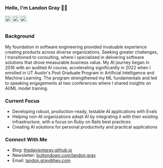 ### Hello, I'm Landon Gray 👋🏾

<a href="https://twitter.com/thedayisntgray">
<img align="left" alt="Landon Gray | Twitter" width="22px" src="https://cdn.jsdelivr.net/npm/simple-icons@v3/icons/twitter.svg" />
</a>
<a href="https://www.linkedin.com/in/thedayisntgray/">
<img align="left" alt="Landon Gray | LinkedIn" width="22px" src="https://cdn.jsdelivr.net/npm/simple-icons@v3/icons/linkedin.svg" />
</a>
<a href="https://github.com/thedayisntgray">
<img align="left" alt="Landon Gray | GitHub" width="22px" src="https://cdn.jsdelivr.net/npm/simple-icons@v3/icons/github.svg" />
</a>

<br />
<br />

### Background
My foundation in software engineering provided invaluable experience creating products across diverse organizations. Seeking greater challenges, I transitioned to consulting, where I specialized in delivering software solutions that drove measurable business value. My AI journey began in 2016 with an audited AI course, accelerating significantly in 2022 when I enrolled in UT Austin's Post Graduate Program in Artificial Intelligence and Machine Learning. The program strengthened my ML fundamentals and led to speaking engagements at two conferences where I shared insights on AI/ML model training.

### Current Focus
- Developing robust, production-ready, testable AI applications with Evals
- Helping non-AI organizations adopt AI by integrating it with their existing infrastructure, with a focus on Ruby on Rails best practices
- Creating AI solutions for personal productivity and practical applications

### Connect With Me
- Blog: [thedayisntgray.github.io](https://thedayisntgray.github.io/)
- Newsletter: [buttondown.com/landon.gray](https://buttondown.com/landon.gray)
- Email: landon.gray@hey.com

[TODO: - Pull block content into this page using github actions]: # 
